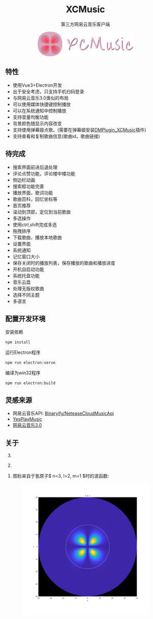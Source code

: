 <h1 align="center"> 
    XCMusic
</h1>
<p align="center">
    第三方网易云音乐客户端
</p>
<div align="center">
	<img src="./src/assets/logo.svg" style="width:300px;">
</div>

## 特性
- 使用Vue3+Electron开发
- 出于安全考虑，只支持手机扫码登录
- 与网易云音乐3.0类似的布局
- 可以使用媒体快捷键控制播放
- 可以在系统通知中控制播放
- 支持音量均衡功能
- 背景颜色随显示内容改变
- 支持使用弹幕姬点歌。(需要在弹幕姬安装[DMPlugin_XCMusic](https://github.com/yiktllw/DMPlugin_XCMusic)插件)
- 支持查看和复制歌曲信息(歌曲id，歌曲链接)

## 待完成
- 搜索界面前进后退处理
- 评论点赞功能，评论楼中楼功能
- 侧边栏动画
- 搜索框功能完善
- 播放界面，歌词功能
- 歌曲百科，回忆坐标等
- 首页推荐
- 滚动到顶部，定位到当前歌曲
- 多选操作
- 使用ctrl,shift完成多选
- 拖拽排序
- 下载歌曲，播放本地歌曲
- 设置界面
- 系统通知
- 记忆窗口大小
- 保存关闭时的播放列表，保存播放的歌曲和播放进度
- 开机自启动功能
- 系统托盘功能
- 音乐云盘
- 处理无版权歌曲
- 选择不同主题
- 多语言

## 配置开发环境
安装依赖
```
npm install
```
运行Electron程序
```
npm run electron:serve
```
编译为win32程序
```
npm run electron:build
```

## 灵感来源

- 网易云音乐API: [Binaryify/NeteaseCloudMusicApi](https://github.com/Binaryify/NeteaseCloudMusicApi)
- [YesPlayMusic](https://github.com/qier222/YesPlayMusic)
- [网易云音乐3.0](https://music.163.com)

## 关于
3. 
<div> </div>

2. 
<div> </div>

1. 图标来自于氢原子$ n=3, l=2, m=1 $时的波函数:

<div align="center">
	<img src="./src/assets/Hydrogen_n=3_l=2_m=1.png" style="width:400px;">
</div>